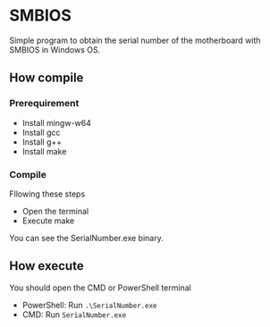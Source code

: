 # SMBIOS
Simple program to obtain the serial number of the motherboard with SMBIOS in Windows OS.

## How compile

### Prerequirement

- Install mingw-w64
- Install gcc
- Install g++
- Install make

### Compile

Fllowing these steps

- Open the terminal
- Execute make

You can see the SerialNumber.exe binary.

## How execute

You should open the CMD or PowerShell terminal


- PowerShell: Run `.\SerialNumber.exe`
- CMD: Run `SerialNumber.exe`

